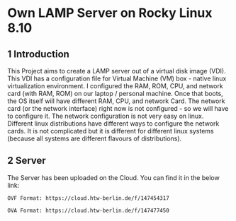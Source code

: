 # Own LAMP Server on Rocky Linux 8.10

## 1 Introduction
This Project aims to create a LAMP server out of a virtual disk image (VDI). This VDI has a configuration file for Virtual Machine (VM) box - native linux virtualization environment. 
I configured the RAM, ROM, CPU, and network card (with RAM, ROM) on our laptop / personal machine. Once that boots, the OS itself will
have different RAM, CPU, and network Card. The network card (or the network
interface) right now is not configured - so we will have to configure it. The network
configuration is not very easy on linux. Different linux distributions have different ways to
configure the network cards. It is not complicated but it is different for different linux
systems (because all systems are different flavours of distributions).

## 2 Server
The Server has been uploaded on the Cloud. You can find it in the below link:
```
OVF Format: https://cloud.htw-berlin.de/f/147454317

OVA Format: https://cloud.htw-berlin.de/f/147477450
```

